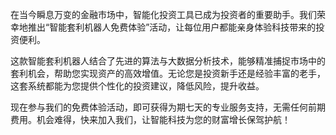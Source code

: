在当今瞬息万变的金融市场中，智能化投资工具已成为投资者的重要助手。我们荣幸地推出“智能套利机器人免费体验”活动，让每位用户都能亲身体验科技带来的投资便利。

这款智能套利机器人结合了先进的算法与大数据分析技术，能够精准捕捉市场中的套利机会，帮助您实现资产的高效增值。无论您是投资新手还是经验丰富的老手，这套系统都能为您提供个性化的投资建议，降低风险，提升收益。

现在参与我们的免费体验活动，即可获得为期七天的专业服务支持，无需任何前期费用。机会难得，快来加入我们，让智能科技为您的财富增长保驾护航！